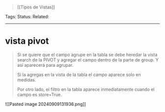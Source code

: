 > [[Tipos de Vistas]]

Tags: 
Status: 
Related: 

___

# vista pivot

> Si se quiere que el campo agrupe en la tabla se debe heredar la vista search de la PIVOT y agregar el campo dentro de la parte de group. Y así aparecerá para agrupar.
> 
> Si la agregas en la vista de la tabla el campo aparece solo en medidas. 
> 
> Por otro lado, el filtro en la tabla aparece inmediatamente cuando el campo es store=True.

![[Pasted image 20240909131936.png]]